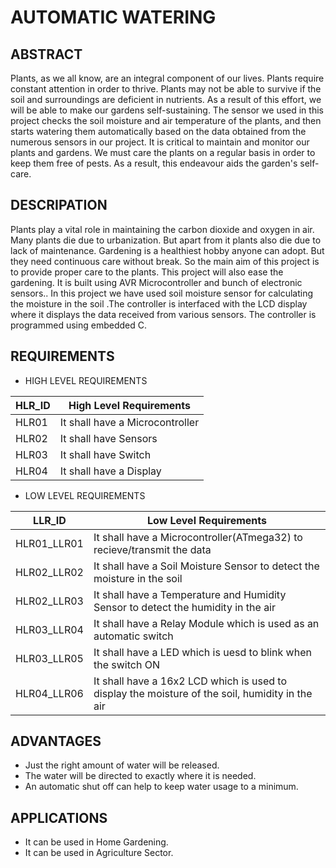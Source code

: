 # AUTOMATIC WATERING
## ABSTRACT
Plants, as we all know, are an integral component of our lives. Plants require constant attention in order to thrive. Plants may not be able to survive if the soil and surroundings are deficient in nutrients. As a result of this effort, we will be able to make our gardens self-sustaining. The sensor we used in this project checks the soil moisture and air temperature of the plants, and then starts watering them automatically based on the data obtained from the numerous sensors in our project. It is critical to maintain and monitor our plants and gardens. We must care the plants on a regular basis in order to keep them free of pests. As a result, this endeavour aids the garden's self-care.
## DESCRIPATION
Plants play a vital role in maintaining the carbon dioxide and oxygen in air. Many plants die due to urbanization. But apart from it plants also die due to lack of maintenance. Gardening is a healthiest hobby anyone can adopt. But they need continuous care without break. So the main aim of this project is to provide proper care to the plants. This project will also ease the gardening. It is built using AVR Microcontroller and bunch of electronic sensors.. In this project we have used soil moisture sensor for calculating the moisture in the soil .The controller is interfaced with the LCD display where it displays the data received from various sensors. The controller is programmed using embedded C.
## REQUIREMENTS
- HIGH LEVEL REQUIREMENTS
<html>
<body>
<!--StartFragment-->

HLR_ID | High Level Requirements
-- | --
HLR01 | It shall have a Microcontroller
HLR02 | It shall have Sensors
HLR03 | It shall have Switch
HLR04 | It shall have a Display

<!--EndFragment-->
</body>
</html>

- LOW LEVEL REQUIREMENTS
<html>
<body>
<!--StartFragment-->

LLR_ID | Low Level Requirements
-- | --
HLR01_LLR01 | It shall have a Microcontroller(ATmega32) to recieve/transmit the data
HLR02_LLR02 | It shall have a Soil Moisture Sensor to detect the moisture in the soil
HLR02_LLR03 | It shall have a Temperature and Humidity Sensor to detect the humidity in the air
HLR03_LLR04 | It shall have a Relay Module which is used as an automatic switch
HLR03_LLR05 | It shall have a LED which is uesd to blink when the switch ON
HLR04_LLR06 | It shall have a 16x2 LCD which is used to display the moisture of the soil, humidity in the air

<!--EndFragment-->
</body>
</html>

## ADVANTAGES
- Just the right amount of water will be released.
- The water will be directed to exactly where it is needed.
- An automatic shut off can help to keep water usage to a minimum.

## APPLICATIONS
- It can be used in Home Gardening.
- It can be used in Agriculture Sector.